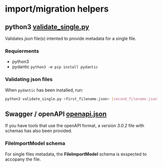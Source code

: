 # import/migration helpers


## python3 [validate_single.py](./validate_single.py)
Validates _json_ file(s) intented to provide metadata for a single file.

### Requierments
- python3
- pydantic `python3 -m pip install pydantic`


### Validating json files
When `pydantic` has been installed, run:
```bash
python3 validate_single.py <first_filename.json> [second_filename.json] [...]
```

## Swagger / openAPI [openapi.json](./openapi.json)
If you have tools that use the openAPI format, a _version 3.0.2_ file with schemas has also been provided.

### FileImportModel schema
For single files metadata, the __FileImportModel__ schema is exspected to accopany the file.

